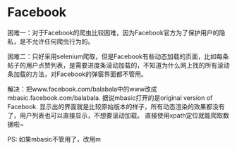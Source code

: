 # Facebook
困难一：对于Facebook的爬虫比较困难，因为Facebook官方为了保护用户的隐私，是不允许任何爬虫行为的。

困难二：只好采用selenium爬取，但是Facebook有些动态加载的页面，比如每条帖子的用户点赞列表，是需要进度条滚动加载的，不知道为什么网上找的所有滚动条加载的方法，对Facebook的弹窗界面都不管用。

解决：把www.facebook.com/balabala中的www改成mbasic.facebook.com/balabala. 据说mbasic打开的是original version of Facebook. 显示出的界面就是比较原始版本的样子，所有动态渲染的效果都没有了，用户列表也可以直接显示，不想要滚动加载。 直接使用xpath定位就能爬取数据啦~

PS: 如果mbasic不管用了，改用m
